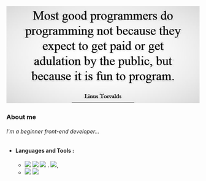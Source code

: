 ![](images/Linus-Torvalds.jpg)

### About me
###### I'm a beginner front-end developer...

+ #### Languages and Tools :

  * ![](https://img.shields.io/badge/-HTML-080908?style=for-the-badge&logo=html5) ![](https://img.shields.io/badge/-CSS-080908?style=for-the-badge&logo=css3) ![](https://img.shields.io/badge/-SCSS-010101?style=for-the-badge&logo=sass) . ![](https://img.shields.io/badge/-adaptive_site_layout-lightblue?style=for-the-badge&logo=),
  * ![](https://img.shields.io/badge/-javascript-080908?style=for-the-badge&logo=javascript) ![](https://img.shields.io/badge/-jquery-080908?style=for-the-badge&logo=jquery)
